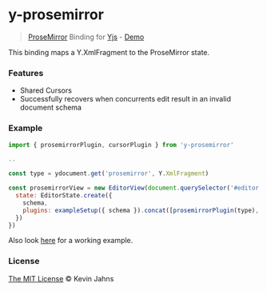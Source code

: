 # y-prosemirror
> [ProseMirror](http://prosemirror.net/) Binding for [Yjs](https://github.com/y-js/yjs) - [Demo](https://yjs-demos.now.sh/prosemirror/)

This binding maps a Y.XmlFragment to the ProseMirror state.

### Features

* Shared Cursors
* Successfully recovers when concurrents edit result in an invalid document schema

### Example

```js
import { prosemirrorPlugin, cursorPlugin } from 'y-prosemirror'

..

const type = ydocument.get('prosemirror', Y.XmlFragment)

const prosemirrorView = new EditorView(document.querySelector('#editor'), {
  state: EditorState.create({
    schema,
    plugins: exampleSetup({ schema }).concat([prosemirrorPlugin(type), cursorPlugin])
  })
})
```

Also look [here](https://github.com/y-js/yjs-demos/tree/master/prosemirror) for a working example.

### License

[The MIT License](./LICENSE) © Kevin Jahns